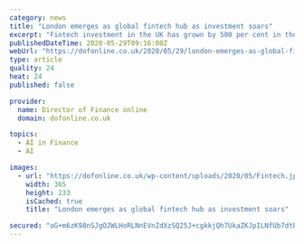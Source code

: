 ```yaml
---
category: news
title: "London emerges as global fintech hub as investment soars"
excerpt: "Fintech investment in the UK has grown by 500 per cent in the past three years, compared to 170 per cent in the USA and 133 per cent in Europe. As well as"
publishedDateTime: 2020-05-29T09:16:00Z
webUrl: "https://dofonline.co.uk/2020/05/29/london-emerges-as-global-fintech-hub-as-investment-soars/"
type: article
quality: 24
heat: 24
published: false

provider:
  name: Director of Finance online
  domain: dofonline.co.uk

topics:
  - AI in Finance
  - AI

images:
  - url: "https://dofonline.co.uk/wp-content/uploads/2020/05/Fintech.jpg"
    width: 365
    height: 233
    isCached: true
    title: "London emerges as global fintech hub as investment soars"

secured: "oG+m6zK98nSJgOJWLHoRLNnEVnZdXzSQ25J+cgkkjQh7UkaZKJpILNfUb7dtRa3aAomUypENQsHn6hwiQi0JrwPMLYYy3yVCX7J1c9Jjt3wkAOVFa1N+0DaZCT2bFhEh+1+3G4LKFOW4JBdHu06GmJiFk+HmCYAvB7TPFqK9tnfg2WSaVhyeKq3f46MDUddHG+NnHBjyKQSy56WevQYCao+CCRS2yph1u6UlQK/2H6fs5aRi2VgGqk+eFQWt7Z0tfcWY8NUSakqendHaocLCfqQGWB68+eRzp73W5SvcClQ3IJF+IaDqWdtfAIhAoGncM0dzK8d6Tm9/l7A9eyaKc7SdLmvwtrPiijCdRdBMhbRarQh5Pd0o6tET1b7tS3xXbh9W08dPRtdsHJzrAvRr0X0dJRnRgjyPMNVPnewDK0zYNJ8wtV3co4DrrB6df5QnD2LBbLBn6O5QitT4NwEzrs4cgBnisGQKrERUVqWjByQ=;TZdpabkWfiEVAKxpej8iKA=="
---
```


